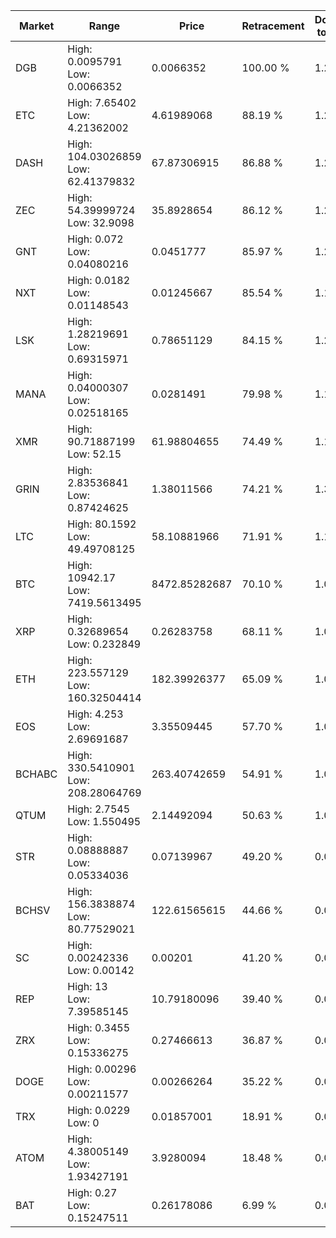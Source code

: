| Market | Range | Price| Retracement | Doubles to 50% |
| --- | --- | --- | --- | --- |
| DGB | High: 0.0095791<br />Low: 0.0066352 | 0.0066352 | 100.00 % | 1.22 |
| ETC | High: 7.65402<br />Low: 4.21362002 | 4.61989068 | 88.19 % | 1.28 |
| DASH | High: 104.03026859<br />Low: 62.41379832 | 67.87306915 | 86.88 % | 1.23 |
| ZEC | High: 54.39999724<br />Low: 32.9098 | 35.8928654 | 86.12 % | 1.22 |
| GNT | High: 0.072<br />Low: 0.04080216 | 0.0451777 | 85.97 % | 1.25 |
| NXT | High: 0.0182<br />Low: 0.01148543 | 0.01245667 | 85.54 % | 1.19 |
| LSK | High: 1.28219691<br />Low: 0.69315971 | 0.78651129 | 84.15 % | 1.26 |
| MANA | High: 0.04000307<br />Low: 0.02518165 | 0.0281491 | 79.98 % | 1.16 |
| XMR | High: 90.71887199<br />Low: 52.15 | 61.98804655 | 74.49 % | 1.15 |
| GRIN | High: 2.83536841<br />Low: 0.87424625 | 1.38011566 | 74.21 % | 1.34 |
| LTC | High: 80.1592<br />Low: 49.49708125 | 58.10881966 | 71.91 % | 1.12 |
| BTC | High: 10942.17<br />Low: 7419.5613495 | 8472.85282687 | 70.10 % | 1.08 |
| XRP | High: 0.32689654<br />Low: 0.232849 | 0.26283758 | 68.11 % | 1.06 |
| ETH | High: 223.557129<br />Low: 160.32504414 | 182.39926377 | 65.09 % | 1.05 |
| EOS | High: 4.253<br />Low: 2.69691687 | 3.35509445 | 57.70 % | 1.04 |
| BCHABC | High: 330.5410901<br />Low: 208.28064769 | 263.40742659 | 54.91 % | 1.02 |
| QTUM | High: 2.7545<br />Low: 1.550495 | 2.14492094 | 50.63 % | 1.00 |
| STR | High: 0.08888887<br />Low: 0.05334036 | 0.07139967 | 49.20 % | 0.00 |
| BCHSV | High: 156.3838874<br />Low: 80.77529021 | 122.61565615 | 44.66 % | 0.00 |
| SC | High: 0.00242336<br />Low: 0.00142 | 0.00201 | 41.20 % | 0.00 |
| REP | High: 13<br />Low: 7.39585145 | 10.79180096 | 39.40 % | 0.00 |
| ZRX | High: 0.3455<br />Low: 0.15336275 | 0.27466613 | 36.87 % | 0.00 |
| DOGE | High: 0.00296<br />Low: 0.00211577 | 0.00266264 | 35.22 % | 0.00 |
| TRX | High: 0.0229<br />Low: 0 | 0.01857001 | 18.91 % | 0.00 |
| ATOM | High: 4.38005149<br />Low: 1.93427191 | 3.9280094 | 18.48 % | 0.00 |
| BAT | High: 0.27<br />Low: 0.15247511 | 0.26178086 | 6.99 % | 0.00 |
